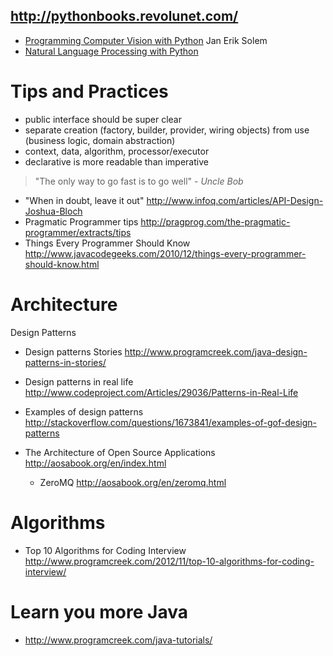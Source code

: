 http://pythonbooks.revolunet.com/
-----------------------------------

* [Programming Computer Vision with Python](http://programmingcomputervision.com/downloads/ProgrammingComputerVision_CCdraft.pdf) Jan Erik Solem
* [Natural Language Processing with Python](http://nltk.org/book/)


Tips and Practices
==================
* public interface should be super clear
* separate creation (factory, builder, provider, wiring objects) from use (business logic, domain abstraction)
* context, data, algorithm, processor/executor
* declarative is more readable than imperative

> "The only way to go fast is to go well" - *Uncle Bob*

* "When in doubt, leave it out" http://www.infoq.com/articles/API-Design-Joshua-Bloch
* Pragmatic Programmer tips http://pragprog.com/the-pragmatic-programmer/extracts/tips
* Things Every Programmer Should Know http://www.javacodegeeks.com/2010/12/things-every-programmer-should-know.html


Architecture
============

Design Patterns
* Design patterns Stories http://www.programcreek.com/java-design-patterns-in-stories/
* Design patterns in real life http://www.codeproject.com/Articles/29036/Patterns-in-Real-Life
* Examples of design patterns http://stackoverflow.com/questions/1673841/examples-of-gof-design-patterns
 

* The Architecture of Open Source Applications http://aosabook.org/en/index.html
  * ZeroMQ http://aosabook.org/en/zeromq.html

Algorithms
==========
* Top 10 Algorithms for Coding Interview  http://www.programcreek.com/2012/11/top-10-algorithms-for-coding-interview/

Learn you more Java
===================
* http://www.programcreek.com/java-tutorials/
